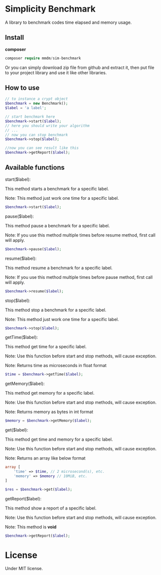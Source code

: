 # Simplicity Benchmark
A library to benchmark codes time elapsed and memory usage.

## Install
**composer**
```php 
composer require mmdm/sim-benchmark
```

Or you can simply download zip file from github and extract it, 
then put file to your project library and use it like other libraries.

## How to use
```php
// to instance a crypt object
$benchmark = new Benchmark();
$label = 'a label';

// start benchmark here
$benchmark->start($label);
// here you should write your algorithm
// ...
// now you can stop benchmark
$benchmark->stop($label);

//now you can see result like this
$benchmark->getReport($label);
```

## Available functions

start($label):

This method starts a benchmark for a specific label.

Note: This method just work one time for a specific label.

```php
$benchmark->start($label);
```

pause($label):

This method pause a benchmark for a specific label.

Note: If you use this method multiple times before resume method,
first call will apply.

```php
$benchmark->pause($label);
``` 

resume($label):

This method resume a benchmark for a specific label.

Note: If you use this method multiple times before pause method,
first call will apply.

```php
$benchmark->resume($label);
```

stop($label):

This method stop a benchmark for a specific label.

Note: This method just work one time for a specific label.

```php
$benchmark->stop($label);
```

getTime($label):

This method get time for a specific label.

Note: Use this function before start and stop methods, will cause 
exception.

Note: Returns time as microseconds in float format

```php
$time = $benchmark->getTime($label);
```

getMemory($label):

This method get memory for a specific label.

Note: Use this function before start and stop methods, will cause 
exception.

Note: Returns memory as bytes in int format

```php
$memory = $benchmark->getMemory($label);
```

get($label):

This method get time and memory for a specific label.

Note: Use this function before start and stop methods, will cause 
exception.

Note: Returns an array like below format

```php
array [
    'time' => $time, // 2 microsecond(s), etc.
    'memory' => $memory // 10MiB, etc.
]
```

```php
$res = $benchmark->get($label);
```

getReport($label):

This method show a report of a specific label.

Note: Use this function before start and stop methods, will cause 
exception.

Note: This method is **void**

```php
$benchmark->getReport($label);
```

# License
Under MIT license.
